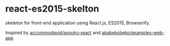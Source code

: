 # react-es2015-skelton
skeleton for front-end application using React.js, ES2015, Browserify.

Inspired by [accommodavid/spooky-react](https://github.com/accommodavid/spooky-react) and [akabekobeko/examples-web-app](https://github.com/akabekobeko/examples-web-app/tree/master/front-end-starter)
